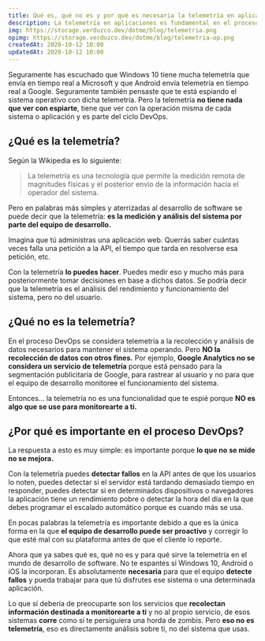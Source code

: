 ```yaml
---
title: Qué es, qué no es y por qué es necesaria la telemetría en aplicaciones para el proceso DevOps
description: La telemetría en aplicaciones es fundamental en el proceso de DevOps. El problema está en que se confunde con analítica comercial. ¿Quieres saber qué es, qué no es y por qué es importante?
img: https://storage.verduzco.dev/dotme/blog/telemetria.png
opimg: https://storage.verduzco.dev/dotme/blog/telemetria-op.png
createdAt: 2020-10-12 10:00
updatedAt: 2020-10-12 10:00
---
```


Seguramente has escuchado que Windows 10 tiene mucha telemetría que envía en tiempo real a Microsoft y que Android envía telemetría en tiempo real a Google. Seguramente también pensaste que te está espiando el sistema operativo con dicha telemetría. Pero la telemetría **no tiene nada que ver con espiarte**, tiene que ver con la operación misma de cada sistema o aplicación y es parte del ciclo DevOps. 

## ¿Qué es la telemetría? 

Según la Wikipedia es lo siguiente: 

>La telemetría es una tecnología que permite la medición remota de magnitudes físicas y el posterior envío de la información hacia el operador del sistema.

Pero en palabras más simples y aterrizadas al desarrollo de software se puede decir que la telemetría: **es la medición y análisis del sistema por parte del equipo de desarrollo.** 

Imagina que tú administras una aplicación web. Querrás saber cuántas veces falla una petición a la API, el tiempo que tarda en resolverse esa petición, etc. 

Con la telemetría **lo puedes hacer**. Puedes medir eso y mucho más para posteriormente tomar decisiones en base a dichos datos. Se podría decir que la telemetría es el análisis del rendimiento y funcionamiento del sistema, pero no del usuario. 

## ¿Qué no es la telemetría? 

En el proceso DevOps se considera telemetría a la recolección y análisis de datos necesarios para mantener el sistema operando. Pero **NO la recolección de datos con otros fines.** Por ejemplo, **Google Analytics no se considera un servicio de telemetría** porque está pensado para la segmentación publicitaria de Google, para rastrear al usuario y no para que el equipo de desarrollo monitoree el funcionamiento del sistema. 

Entonces... la telemetría no es una funcionalidad que te espié porque **NO es algo que se use para monitorearte a ti.** 

## ¿Por qué es importante en el proceso DevOps? 

La respuesta a esto es muy simple: es importante porque **lo que no se mide no se mejora.**  

Con la telemetría puedes **detectar fallos** en la API antes de que los usuarios lo noten, puedes detectar si el servidor está tardando demasiado tiempo en responder, puedes detectar si en determinados dispositivos o navegadores la aplicación tiene un rendimiento pobre o detectar la hora del día en la que debes programar el escalado automático porque es cuando más se usa. 

En pocas palabras la telemetría es importante debido a que es la única forma en la que **el equipo de desarrollo puede ser proactivo** y corregir lo que esté mal con su plataforma antes de que el cliente lo reporte. 

Ahora que ya sabes qué es, qué no es y para qué sirve la telemetría en el mundo de desarrollo de software. No te espantes si Windows 10, Android o iOS la incorporan. Es absolutamente **necesaria** para que el equipo **detecte fallos** y pueda trabajar para que tú disfrutes ese sistema o una determinada aplicación. 

Lo que sí debería de preocuparte son los servicios que **recolectan información destinada a monitorearte a ti** y no al propio servicio, de esos sistemas **corre** como si te persiguiera una horda de zombis. Pero **eso no es telemetría**, eso es directamente análisis sobre ti, no del sistema que usas.